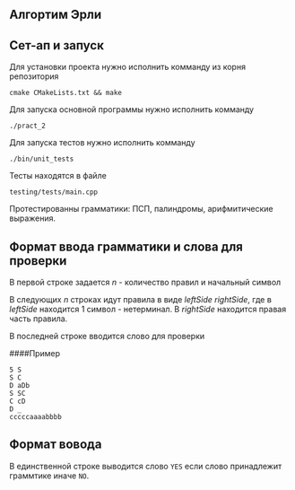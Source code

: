 Алгортим Эрли
-------------

Сет-ап и запуск
---------------
Для установки проекта нужно исполнить комманду из корня репозитория

`cmake CMakeLists.txt && make`

Для запуска основной программы нужно исполнить комманду

`./pract_2`

Для запуска тестов нужно исполнить комманду

`./bin/unit_tests`

Тесты находятся в файле 

`testing/tests/main.cpp`

Протестированны грамматики: ПСП, палиндромы, арифмитические выражения.

Формат ввода грамматики и слова для проверки
-------
В первой строке задается *n* - количество правил и начальный символ

В следующих *n* строках идут правила в виде *leftSide* *rightSide*, где 
в *leftSide* находится 1 символ - нетерминал. В *rightSide* находится правая часть
правила.

В последней строке вводится слово для проверки

####Пример
```
5 S
S C
D aDb
S SC
C cD
D _
cccccaaaabbbb
```

Формат вовода
----
В единственной строке выводится слово `YES` если слово принадлежит граммтике иначе `NO`.


